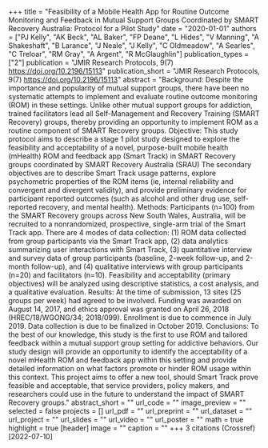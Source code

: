 +++
title = "Feasibility of a Mobile Health App for Routine Outcome Monitoring and Feedback in Mutual Support Groups Coordinated by SMART Recovery Australia: Protocol for a Pilot Study"
date = "2020-01-01"
authors = ["PJ Kelly", "AK Beck", "AL Baker", "FP Deane", "L Hides", "V Manning", "A Shakeshaft", "B Larance", "J Neale", "J Kelly", "C Oldmeadow", "A Searles", "C Treloar", "RM Gray", "A Argent", "R McGlaughlin"]
publication_types = ["2"]
publication = "JMIR Research Protocols, 9(7) https://doi.org/10.2196/15113"
publication_short = "JMIR Research Protocols, 9(7) https://doi.org/10.2196/15113"
abstract = "Background: Despite the importance and popularity of mutual support groups, there have been no systematic attempts to implement and evaluate routine outcome monitoring (ROM) in these settings. Unlike other mutual support groups for addiction, trained facilitators lead all Self-Management and Recovery Training (SMART Recovery) groups, thereby providing an opportunity to implement ROM as a routine component of SMART Recovery groups. Objective: This study protocol aims to describe a stage 1 pilot study designed to explore the feasibility and acceptability of a novel, purpose-built mobile health (mHealth) ROM and feedback app (Smart Track) in SMART Recovery groups coordinated by SMART Recovery Australia (SRAU) The secondary objectives are to describe Smart Track usage patterns, explore psychometric properties of the ROM items (ie, internal reliability and convergent and divergent validity), and provide preliminary evidence for participant reported outcomes (such as alcohol and other drug use, self-reported recovery, and mental health). Methods: Participants (n=100) from the SMART Recovery groups across New South Wales, Australia, will be recruited to a nonrandomized, prospective, single-arm trial of the Smart Track app. There are 4 modes of data collection: (1) ROM data collected from group participants via the Smart Track app, (2) data analytics summarizing user interactions with Smart Track, (3) quantitative interview and survey data of group participants (baseline, 2-week follow-up, and 2-month follow-up), and (4) qualitative interviews with group participants (n=20) and facilitators (n=10). Feasibility and acceptability (primary objectives) will be analyzed using descriptive statistics, a cost analysis, and a qualitative evaluation. Results: At the time of submission, 13 sites (25 groups per week) had agreed to be involved. Funding was awarded on August 14, 2017, and ethics approval was granted on April 26, 2018 (HREC/18/WGONG/34; 2018/099). Enrollment is due to commence in July 2019. Data collection is due to be finalized in October 2019. Conclusions: To the best of our knowledge, this study is the first to use ROM and tailored feedback within a mutual support group setting for addictive behaviors. Our study design will provide an opportunity to identify the acceptability of a novel mHealth ROM and feedback app within this setting and provide detailed information on what factors promote or hinder ROM usage within this context. This project aims to offer a new tool, should Smart Track prove feasible and acceptable, that service providers, policy makers, and researchers could use in the future to understand the impact of SMART Recovery groups."
abstract_short = ""
url_code = ""
image_preview = ""
selected = false
projects = []
url_pdf = ""
url_preprint = ""
url_dataset = ""
url_project = ""
url_slides = ""
url_video = ""
url_poster = ""
math = true
highlight = true
[header]
image = ""
caption = ""
+++
3 citations (Crossref) [2022-07-10]
